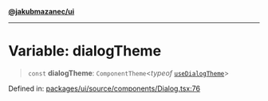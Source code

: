 [**@jakubmazanec/ui**](../README.md)

---

# Variable: dialogTheme

> `const` **dialogTheme**: `ComponentTheme`\<_typeof_ [`useDialogTheme`](useDialogTheme.md)\>

Defined in:
[packages/ui/source/components/Dialog.tsx:76](https://github.com/jakubmazanec/tools/blob/acfa246dbb1035f65efb7fa114167a3cbefca108/packages/ui/source/components/Dialog.tsx#L76)
